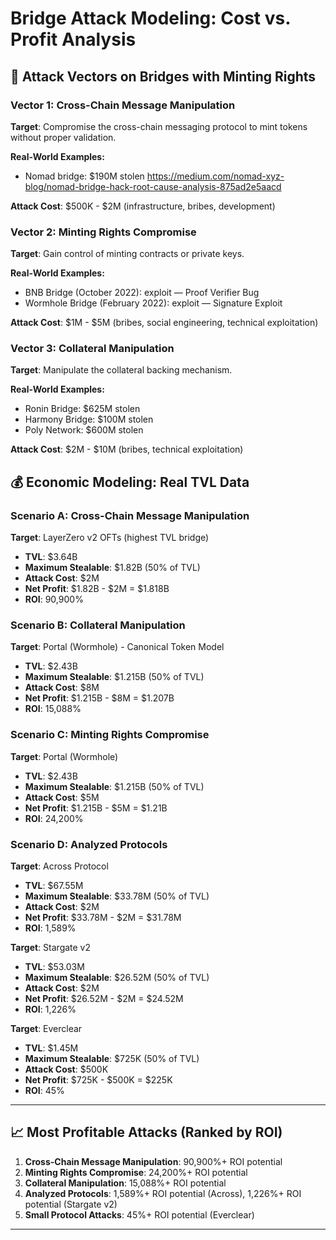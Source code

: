 # Bridge Attack Modeling: Cost vs. Profit Analysis

## **🎯 Attack Vectors on Bridges with Minting Rights**

### **Vector 1: Cross-Chain Message Manipulation**
**Target**: Compromise the cross-chain messaging protocol to mint tokens without proper validation.

**Real-World Examples:**
- Nomad bridge: $190M stolen https://medium.com/nomad-xyz-blog/nomad-bridge-hack-root-cause-analysis-875ad2e5aacd

**Attack Cost**: $500K - $2M (infrastructure, bribes, development)

### **Vector 2: Minting Rights Compromise**
**Target**: Gain control of minting contracts or private keys.

**Real-World Examples:**
- BNB Bridge (October 2022): exploit — Proof Verifier Bug
- Wormhole Bridge (February 2022): exploit — Signature Exploit

**Attack Cost**: $1M - $5M (bribes, social engineering, technical exploitation)

### **Vector 3: Collateral Manipulation**
**Target**: Manipulate the collateral backing mechanism.

**Real-World Examples:**
- Ronin Bridge: $625M stolen
- Harmony Bridge: $100M stolen
- Poly Network: $600M stolen

**Attack Cost**: $2M - $10M (bribes, technical exploitation)

## **💰 Economic Modeling: Real TVL Data**

### **Scenario A: Cross-Chain Message Manipulation**
**Target**: LayerZero v2 OFTs (highest TVL bridge)
- **TVL**: $3.64B
- **Maximum Stealable**: $1.82B (50% of TVL)
- **Attack Cost**: $2M
- **Net Profit**: $1.82B - $2M = $1.818B
- **ROI**: 90,900%

### **Scenario B: Collateral Manipulation**
**Target**: Portal (Wormhole) - Canonical Token Model
- **TVL**: $2.43B
- **Maximum Stealable**: $1.215B (50% of TVL)
- **Attack Cost**: $8M
- **Net Profit**: $1.215B - $8M = $1.207B
- **ROI**: 15,088%

### **Scenario C: Minting Rights Compromise**
**Target**: Portal (Wormhole)
- **TVL**: $2.43B
- **Maximum Stealable**: $1.215B (50% of TVL)
- **Attack Cost**: $5M
- **Net Profit**: $1.215B - $5M = $1.21B
- **ROI**: 24,200%

### **Scenario D: Analyzed Protocols**
**Target**: Across Protocol
- **TVL**: $67.55M
- **Maximum Stealable**: $33.78M (50% of TVL)
- **Attack Cost**: $2M
- **Net Profit**: $33.78M - $2M = $31.78M
- **ROI**: 1,589%

**Target**: Stargate v2
- **TVL**: $53.03M
- **Maximum Stealable**: $26.52M (50% of TVL)
- **Attack Cost**: $2M
- **Net Profit**: $26.52M - $2M = $24.52M
- **ROI**: 1,226%

**Target**: Everclear
- **TVL**: $1.45M
- **Maximum Stealable**: $725K (50% of TVL)
- **Attack Cost**: $500K
- **Net Profit**: $725K - $500K = $225K
- **ROI**: 45%

---

## **📈 Most Profitable Attacks (Ranked by ROI)**

1. **Cross-Chain Message Manipulation**: 90,900%+ ROI potential
2. **Minting Rights Compromise**: 24,200%+ ROI potential
3. **Collateral Manipulation**: 15,088%+ ROI potential
4. **Analyzed Protocols**: 1,589%+ ROI potential (Across), 1,226%+ ROI potential (Stargate v2)
5. **Small Protocol Attacks**: 45%+ ROI potential (Everclear)

---